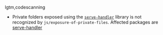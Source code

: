 lgtm,codescanning
* Private folders exposed using the [`serve-handler`](https://npmjs.com/package/serve-handler) library is not recognized by `js/exposure-of-private-files`.
  Affected packages are
    [serve-handler](https://npmjs.com/package/serve-handler)
